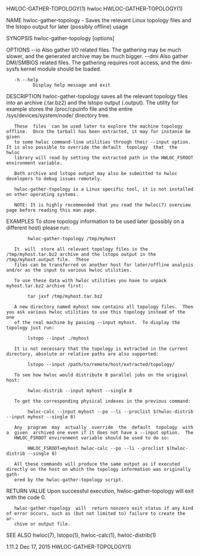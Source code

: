 HWLOC-GATHER-TOPOLOGY(1)                                               hwloc                                              HWLOC-GATHER-TOPOLOGY(1)

NAME
       hwloc-gather-topology - Saves the relevant Linux topology files and the lstopo output for later (possibly offline) usage

SYNOPSIS
       hwloc-gather-topology [options] <path>

OPTIONS
       --io   Also  gather  I/O related files.  The gathering may be much slower, and the generated archive may be much bigger.  --dmi Also gather
              DMI/SMBIOS related files.  The gathering requires root access, and the dmi-sysfs kernel module should be loaded.

       -h --help
              Display help message and exit

DESCRIPTION
       hwloc-gather-topology saves all the relevant topology files into an archive (<path>.tar.bz2) and the lstopo  output  (<path>.output).   The
       utility for example stores the /proc/cpuinfo file and the entire /sys/devices/system/node/ directory tree.

       These  files  can be used later to explore the machine topology offline.  Once the tarball has been extracted, it may for instance be given
       to some hwloc command-line utilities through their --input option.  It is also possible to override the default  topology  that  the  hwloc
       library will read by setting the extracted path in the HWLOC_FSROOT environment variable.

       Both archive and lstopo output may also be submitted to hwloc developers to debug issues remotely.

       hwloc-gather-topology is a Linux specific tool, it is not installed on other operating systems.

       NOTE: It is highly recommended that you read the hwloc(7) overview page before reading this man page.

EXAMPLES
       To store topology information to be used later (possibly on a different host) please run:

            hwloc-gather-topology /tmp/myhost

       It  will  store all relevant topology files in the /tmp/myhost.tar.bz2 archive and the lstopo output in the /tmp/myhost.output file.  These
       files can be transferred on another host for later/offline analysis and/or as the input to various hwloc utilities.

       To use these data with hwloc utilities you have to unpack myhost.tar.bz2 archive first:

            tar jxvf /tmp/myhost.tar.bz2

       A new directory named myhost now contains all topology files.  Then you ask various hwloc utilities to use this topology instead of the one
       of the real machine by passing --input myhost.  To display the topology just run:

            lstopo --input ./myhost

       It is not necessary that the topology is extracted in the current directory, absolute or relative paths are also supported:

            lstopo --input /path/to/remote/host/extracted/topology/

       To see how hwloc would distribute 8 parallel jobs on the original host:

            hwloc-distrib --input myhost --single 8

       To get the corresponding physical indexes in the previous command:

            hwloc-calc --input myhost --po --li --proclist $(hwloc-distrib --input myhost --single 8)

       Any  program  may  actually  override  the  default  topology  with  a  given  archived one even if it does not have a --input option.  The
       HWLOC_FSROOT environment variable should be used to do so:

            HWLOC_FSROOT=myhost hwloc-calc --po --li --proclist $(hwloc-distrib --single 8)

       All these commands will produce the same output as if executed directly on the host on which the topology information was originally  gath‐
       ered by the hwloc-gather-topology script.

RETURN VALUE
       Upon successful execution, hwloc-gather-topology will exit with the code 0.

       hwloc-gather-topology  will  return nonzero exit status if any kind of error occurs, such as (but not limited to) failure to create the ar‐
       chive or output file.

SEE ALSO
       hwloc(7), lstopo(1), hwloc-calc(1), hwloc-distrib(1)

1.11.2                                                             Dec 17, 2015                                           HWLOC-GATHER-TOPOLOGY(1)
